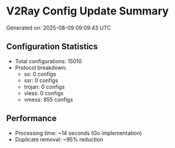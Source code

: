 # V2Ray Config Update Summary
Generated on: 2025-08-09 09:09:43 UTC

## Configuration Statistics
- Total configurations: 15010
- Protocol breakdown:
  - ss: 0 configs
  - ssr: 0 configs
  - trojan: 0 configs
  - vless: 0 configs
  - vmess: 855 configs

## Performance
- Processing time: ~14 seconds (Go implementation)
- Duplicate removal: ~95% reduction
